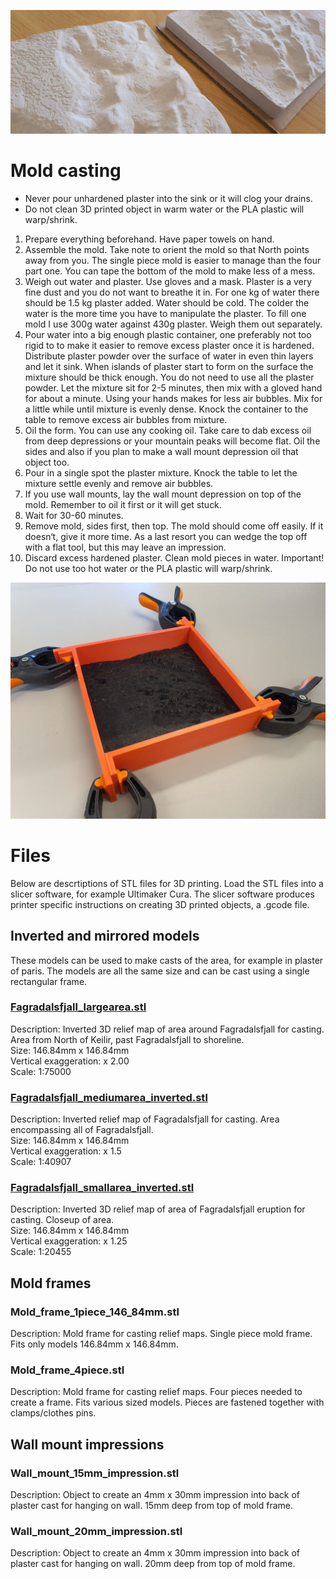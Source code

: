 

![](../images/plaster_of_paris_small_medium_b.jpg)

# Mold casting

- Never pour unhardened plaster into the sink or it will clog your drains.
- Do not clean 3D printed object in warm water or the PLA plastic will warp/shrink.


1. Prepare everything beforehand. Have paper towels on hand.
2. Assemble the mold. Take note to orient the mold so that North points away from you. The single piece mold is easier to manage than the four part one. You can tape the bottom of the mold to make less of a mess.
3. Weigh out water and plaster. Use gloves and a mask. Plaster is a very fine dust and you do not want to breathe it in. For one kg of water there should be 1.5 kg plaster added. Water should be cold. The colder the water is the more time you have to manipulate the plaster. To fill one mold I use 300g water against 430g plaster. Weigh them out separately.
4. Pour water into a big enough plastic container, one preferably not too rigid to to make it easier to remove excess plaster once it is hardened. Distribute plaster powder over the surface of water in even thin layers and let it sink. When islands of plaster start to form on the surface the mixture should be thick enough. You do not need to use all the plaster powder. Let the mixture sit for 2-5 minutes, then mix with a gloved hand for about a minute. Using your hands makes for less air bubbles. Mix for a little while until mixture is evenly dense. Knock the container to the table to remove excess air bubbles from mixture.
5. Oil the form. You can use any cooking oil. Take care to dab excess oil from deep depressions or your mountain peaks will become flat. Oil the sides and also if you plan to make a wall mount depression oil that object too.
6. Pour in a single spot the plaster mixture. Knock the table to let the mixture settle evenly and remove air bubbles.
7. If you use wall mounts, lay the wall mount depression on top of the mold. Remember to oil it first or it will get stuck.
8. Wait for 30-60 minutes.
9. Remove mold, sides first, then top. The mold should come off easily. If it doesn‘t, give it more time. As a last resort you can wedge the top off with a flat tool, but this may leave an impression.
10. Discard excess hardened plaster. Clean mold pieces in water. Important! Do not use too hot water or the PLA plastic will warp/shrink.

![](../images/Mold_assembly.jpg)


# Files
Below are descrtiptions of STL files for 3D printing. Load the STL files into a slicer software, for example Ultimaker Cura. The slicer software produces printer specific instructions on creating 3D printed objects, a .gcode file.

## Inverted and mirrored models

These models can be used to make casts of the area, for example in plaster of paris. The models are all the same size and can be cast using a single rectangular frame.  

### [Fagradalsfjall_largearea.stl](Fagradalsfjall_largearea_inverted.stl)
Description: Inverted 3D relief map of area around Fagradalsfjall for casting. Area from North of Keilir, past Fagradalsfjall to shoreline.  
Size: 146.84mm x 146.84mm    
Vertical exaggeration: x 2.00    
Scale: 1:75000


### [Fagradalsfjall_mediumarea_inverted.stl](Fagradalsfjall_mediumarea_inverted.stl)
Description: Inverted relief map of Fagradalsfjall for casting. Area encompassing all of Fagradalsfjall.  
Size: 146.84mm x 146.84mm   
Vertical exaggeration: x 1.5  
Scale: 1:40907  

### [Fagradalsfjall_smallarea_inverted.stl](Fagradalsfjall_smallarea_inverted.stl)
Description: Inverted 3D relief map of area of Fagradalsfjall eruption for casting. Closeup of area.   
Size: 146.84mm x 146.84mm   
Vertical exaggeration: x 1.25   
Scale: 1:20455

## Mold frames

### Mold_frame_1piece_146_84mm.stl
Description: Mold frame for casting relief maps. Single piece mold frame. Fits only models 146.84mm x 146.84mm.

### Mold_frame_4piece.stl
Description: Mold frame for casting relief maps. Four pieces needed to create a frame.  Fits various sized models. Pieces are fastened together with clamps/clothes pins.

## Wall mount impressions

### Wall_mount_15mm_impression.stl
Description: Object to create an 4mm x 30mm impression into back of plaster cast for hanging on wall. 15mm deep from top of mold frame. 

### Wall_mount_20mm_impression.stl
Description: Object to create an 4mm x 30mm impression into back of plaster cast for hanging on wall. 20mm deep from top of mold frame. 
